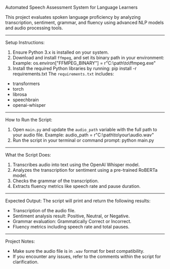 
Automated Speech Assessment System for Language Learners

This project evaluates spoken language proficiency by analyzing transcription, sentiment, grammar, and fluency using advanced NLP models and audio processing tools.

---

Setup Instructions:
1. Ensure Python 3.x is installed on your system.
2. Download and install `ffmpeg`, and set its binary path in your environment:
   Example:
os.environ["FFMPEG_BINARY"] = r"C:\path\to\ffmpeg.exe"
3. Install the required Python libraries by running:
pip install -r requirements.txt
The `requirements.txt` includes:
- transformers
- torch
- librosa
- speechbrain
- openai-whisper

---

How to Run the Script:
1. Open `main.py` and update the `audio_path` variable with the full path to your audio file.
Example:
audio_path = r"C:\path\to\your\audio.wav"
2. Run the script in your terminal or command prompt:
python main.py

---

What the Script Does:
1. Transcribes audio into text using the OpenAI Whisper model.
2. Analyzes the transcription for sentiment using a pre-trained RoBERTa model.
3. Checks the grammar of the transcription.
4. Extracts fluency metrics like speech rate and pause duration.

---

Expected Output:
The script will print and return the following results:
- Transcription of the audio file.
- Sentiment analysis result: Positive, Neutral, or Negative.
- Grammar evaluation: Grammatically Correct or Incorrect.
- Fluency metrics including speech rate and total pauses.

---

Project Notes:
- Make sure the audio file is in `.wav` format for best compatibility.
- If you encounter any issues, refer to the comments within the script for clarification.
